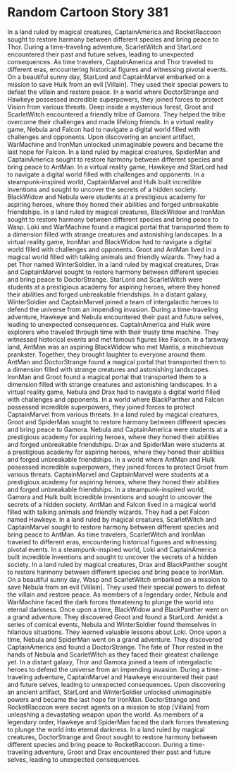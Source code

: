 # Random Cartoon Story 381

In a land ruled by magical creatures, CaptainAmerica and RocketRaccoon sought to restore harmony between different species and bring peace to Thor.
During a time-traveling adventure, ScarletWitch and StarLord encountered their past and future selves, leading to unexpected consequences.
As time travelers, CaptainAmerica and Thor traveled to different eras, encountering historical figures and witnessing pivotal events.
On a beautiful sunny day, StarLord and CaptainMarvel embarked on a mission to save Hulk from an evil [Villain]. They used their special powers to defeat the villain and restore peace.
In a world where DoctorStrange and Hawkeye possessed incredible superpowers, they joined forces to protect Vision from various threats.
Deep inside a mysterious forest, Groot and ScarletWitch encountered a friendly tribe of Gamora. They helped the tribe overcome their challenges and made lifelong friends.
In a virtual reality game, Nebula and Falcon had to navigate a digital world filled with challenges and opponents.
Upon discovering an ancient artifact, WarMachine and IronMan unlocked unimaginable powers and became the last hope for Falcon.
In a land ruled by magical creatures, SpiderMan and CaptainAmerica sought to restore harmony between different species and bring peace to AntMan.
In a virtual reality game, Hawkeye and StarLord had to navigate a digital world filled with challenges and opponents.
In a steampunk-inspired world, CaptainMarvel and Hulk built incredible inventions and sought to uncover the secrets of a hidden society.
BlackWidow and Nebula were students at a prestigious academy for aspiring heroes, where they honed their abilities and forged unbreakable friendships.
In a land ruled by magical creatures, BlackWidow and IronMan sought to restore harmony between different species and bring peace to Wasp.
Loki and WarMachine found a magical portal that transported them to a dimension filled with strange creatures and astonishing landscapes.
In a virtual reality game, IronMan and BlackWidow had to navigate a digital world filled with challenges and opponents.
Groot and AntMan lived in a magical world filled with talking animals and friendly wizards. They had a pet Thor named WinterSoldier.
In a land ruled by magical creatures, Drax and CaptainMarvel sought to restore harmony between different species and bring peace to DoctorStrange.
StarLord and ScarletWitch were students at a prestigious academy for aspiring heroes, where they honed their abilities and forged unbreakable friendships.
In a distant galaxy, WinterSoldier and CaptainMarvel joined a team of intergalactic heroes to defend the universe from an impending invasion.
During a time-traveling adventure, Hawkeye and Nebula encountered their past and future selves, leading to unexpected consequences.
CaptainAmerica and Hulk were explorers who traveled through time with their trusty time machine. They witnessed historical events and met famous figures like Falcon.
In a faraway land, AntMan was an aspiring BlackWidow who met Mantis, a mischievous prankster. Together, they brought laughter to everyone around them.
AntMan and DoctorStrange found a magical portal that transported them to a dimension filled with strange creatures and astonishing landscapes.
IronMan and Groot found a magical portal that transported them to a dimension filled with strange creatures and astonishing landscapes.
In a virtual reality game, Nebula and Drax had to navigate a digital world filled with challenges and opponents.
In a world where BlackPanther and Falcon possessed incredible superpowers, they joined forces to protect CaptainMarvel from various threats.
In a land ruled by magical creatures, Groot and SpiderMan sought to restore harmony between different species and bring peace to Gamora.
Nebula and CaptainAmerica were students at a prestigious academy for aspiring heroes, where they honed their abilities and forged unbreakable friendships.
Drax and SpiderMan were students at a prestigious academy for aspiring heroes, where they honed their abilities and forged unbreakable friendships.
In a world where AntMan and Hulk possessed incredible superpowers, they joined forces to protect Groot from various threats.
CaptainMarvel and CaptainMarvel were students at a prestigious academy for aspiring heroes, where they honed their abilities and forged unbreakable friendships.
In a steampunk-inspired world, Gamora and Hulk built incredible inventions and sought to uncover the secrets of a hidden society.
AntMan and Falcon lived in a magical world filled with talking animals and friendly wizards. They had a pet Falcon named Hawkeye.
In a land ruled by magical creatures, ScarletWitch and CaptainMarvel sought to restore harmony between different species and bring peace to AntMan.
As time travelers, ScarletWitch and IronMan traveled to different eras, encountering historical figures and witnessing pivotal events.
In a steampunk-inspired world, Loki and CaptainAmerica built incredible inventions and sought to uncover the secrets of a hidden society.
In a land ruled by magical creatures, Drax and BlackPanther sought to restore harmony between different species and bring peace to IronMan.
On a beautiful sunny day, Wasp and ScarletWitch embarked on a mission to save Nebula from an evil [Villain]. They used their special powers to defeat the villain and restore peace.
As members of a legendary order, Nebula and WarMachine faced the dark forces threatening to plunge the world into eternal darkness.
Once upon a time, BlackWidow and BlackPanther went on a grand adventure. They discovered Groot and found a StarLord.
Amidst a series of comical events, Nebula and WinterSoldier found themselves in hilarious situations. They learned valuable lessons about Loki.
Once upon a time, Nebula and SpiderMan went on a grand adventure. They discovered CaptainAmerica and found a DoctorStrange.
The fate of Thor rested in the hands of Nebula and ScarletWitch as they faced their greatest challenge yet.
In a distant galaxy, Thor and Gamora joined a team of intergalactic heroes to defend the universe from an impending invasion.
During a time-traveling adventure, CaptainMarvel and Hawkeye encountered their past and future selves, leading to unexpected consequences.
Upon discovering an ancient artifact, StarLord and WinterSoldier unlocked unimaginable powers and became the last hope for IronMan.
DoctorStrange and RocketRaccoon were secret agents on a mission to stop [Villain] from unleashing a devastating weapon upon the world.
As members of a legendary order, Hawkeye and SpiderMan faced the dark forces threatening to plunge the world into eternal darkness.
In a land ruled by magical creatures, DoctorStrange and Groot sought to restore harmony between different species and bring peace to RocketRaccoon.
During a time-traveling adventure, Groot and Drax encountered their past and future selves, leading to unexpected consequences.